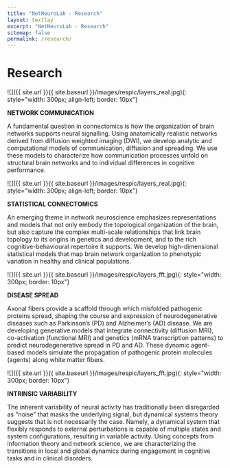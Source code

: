 ```yaml
---
title: "NetNeuroLab - Research"
layout: textlay
excerpt: "NetNeuroLab - Research"
sitemap: false
permalink: /research/
---
```


# Research

![]({{ site.url }}{{ site.baseurl }}/images/respic/layers_real.jpg){: style="width: 300px; align-left; border: 10px"}

**NETWORK COMMUNICATION**

A fundamental question in connectomics is how the organization of brain networks supports neural signalling. Using anatomically realistic networks derived from diffusion weighted imaging (DWI), we develop analytic and computational models of communication, diffusion and spreading. We use these models to characterize how communication processes unfold on structural brain networks and to individual differences in cognitive performance.

![]({{ site.url }}{{ site.baseurl }}/images/respic/layers_real.jpg){: style="width: 300px; align-left; border: 10px"}

**STATISTICAL CONNECTOMICS**

An emerging theme in network neuroscience emphasizes representations and models that not only embody the topological organization of the brain, but also capture the complex multi-scale relationships that link brain topology to its origins in genetics and development, and to the rich cognitive-behavioural repertoire it supports. We develop high-dimensional statistical models that map brain network organization to  phenotypic variation in healthy and clinical populations.

![]({{ site.url }}{{ site.baseurl }}/images/respic/layers_fft.jpg){: style="width: 300px; border: 10px"}

**DISEASE SPREAD**

Axonal fibers provide a scaffold through which misfolded pathogenic proteins spread, shaping the course and expression of neurodegenerative diseases such as Parkinson’s (PD) and Alzheimer’s (AD) disease.  We are developing generative models that integrate connectivity (diffusion MRI), co-activation (functional MRI) and genetics (mRNA transcription patterns) to predict neurodegenerative spread in PD and AD. These dynamic agent-based models simulate the propagation of pathogenic protein molecules (agents) along white matter fibers.

![]({{ site.url }}{{ site.baseurl }}/images/respic/layers_fft.jpg){: style="width: 300px; border: 10px"}

**INTRINSIC VARIABILITY**
 
The inherent variability of neural activity has traditionally been disregarded as “noise” that masks the underlying signal, but dynamical systems theory suggests that is not necessarily the case. Namely, a dynamical system that flexibly responds to external perturbations is capable of multiple states and system configurations, resulting in variable activity. Using concepts from information theory and network science, we are characterizing the transitions in local and global dynamics during engagement in cognitive tasks and in clinical disorders.
